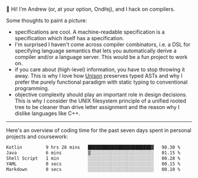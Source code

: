 :wave: Hi! I'm Andrew (or, at your option, Ondřej), and I hack on compilers. 

Some thoughts to paint a picture:
- specifications are cool. A machine-readable specification is a specification which itself has a specification.
- I'm surprised I haven't come across compiler combinators, i.e. a DSL for specifying language semantics that lets you automatically derive a compiler and/or a language server. This would be a fun project to work on.
- if you care about (high-level) information, you have to stop throwing it away. This is why I love how [Unison](https://github.com/unisonweb/unison) preserves typed ASTs and why I prefer the purely functional paradigm with static typing to conventional programming.
- objective complexity should play an important role in design decisions. This is why I consider the UNIX filesystem principle of a unified rooted tree to be cleaner than drive letter assignment and the reason why I dislike languages like C++.

---

Here's an overview of coding time for the past seven days spent in personal projects and coursework:
<!--START_SECTION:waka-->

```txt
Kotlin         9 hrs 26 mins   ████████████████████████▓   98.30 %
Java           6 mins          ▒░░░░░░░░░░░░░░░░░░░░░░░░   01.15 %
Shell Script   1 min           ░░░░░░░░░░░░░░░░░░░░░░░░░   00.28 %
YAML           0 secs          ░░░░░░░░░░░░░░░░░░░░░░░░░   00.15 %
Markdown       0 secs          ░░░░░░░░░░░░░░░░░░░░░░░░░   00.10 %
```

<!--END_SECTION:waka-->

<!--
**viluon/viluon** is a ✨ _special_ ✨ repository because its `README.md` (this file) appears on your GitHub profile.

Here are some ideas to get you started:

- 🔭 I’m currently working on ...
- 🌱 I’m currently learning ...
- 👯 I’m looking to collaborate on ...
- 🤔 I’m looking for help with ...
- 💬 Ask me about ...
- 📫 How to reach me: ...
- 😄 Pronouns: ...
- ⚡ Fun fact: ...
-->
